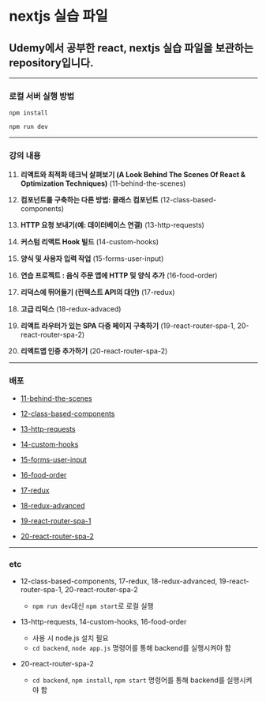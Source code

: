 # nextjs 실습 파일

## Udemy에서 공부한 react, nextjs 실습 파일을 보관하는 repository입니다.

---

### 로컬 서버 실행 방법

`npm install`

`npm run dev`

---

### 강의 내용

11. **리액트와 최적화 테크닉 살펴보기 (A Look Behind The Scenes Of React & Optimization Techniques)** (11-behind-the-scenes)

12. **컴포넌트를 구축하는 다른 방법: 클래스 컴포넌트** (12-class-based-components)

13. **HTTP 요청 보내기(예: 데이터베이스 연결)** (13-http-requests)

14. **커스텀 리액트 Hook 빌드** (14-custom-hooks)

15. **양식 및 사용자 입력 작업** (15-forms-user-input)

16. **연습 프로젝트 : 음식 주문 앱에 HTTP 및 양식 추가** (16-food-order)

17. **리덕스에 뛰어들기 (컨텍스트 API의 대안)** (17-redux)

18. **고급 리덕스** (18-redux-advaced)

19. **리액트 라우터가 있는 SPA 다중 페이지 구축하기** (19-react-router-spa-1, 20-react-router-spa-2)

20. **리액트앱 인증 추가하기** (20-react-router-spa-2)

---

### 배포

- [11-behind-the-scenes](https://11-behind-the-scenes.vercel.app/)

- [12-class-based-components](https://12-class-based-components.vercel.app/)

- [13-http-requests](https://13-http-requests.vercel.app/)

- [14-custom-hooks](https://14-custom-hooks.vercel.app/)

- [15-forms-user-input](https://15-forms-user-input.vercel.app/)

- [16-food-order](https://16-food-order.vercel.app/)

- [17-redux](https://17-redux.vercel.app/)

- [18-redux-advanced](https://18-redux-advanced.vercel.app/)

- [19-react-router-spa-1](https://19-react-router-spa-1.vercel.app/)

- [20-react-router-spa-2](https://20-react-router-spa-2.vercel.app/)

---

### etc

- 12-class-based-components, 17-redux, 18-redux-advanced, 19-react-router-spa-1, 20-react-router-spa-2

  - `npm run dev`대신 `npm start`로 로컬 실행

- 13-http-requests, 14-custom-hooks, 16-food-order

  - 사용 시 node.js 설치 필요
  - `cd backend`, `node app.js` 명령어를 통해 backend를 실행시켜야 함

- 20-react-router-spa-2

  - `cd backend`, `npm install`, `npm start` 명령어를 통해 backend를 실행시켜야 함

